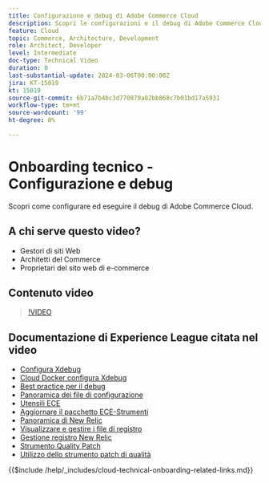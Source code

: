 ```yaml
---
title: Configurazione e debug di Adobe Commerce Cloud
description: Scopri le configurazioni e il debug di Adobe Commerce Cloud.
feature: Cloud
topic: Commerce, Architecture, Development
role: Architect, Developer
level: Intermediate
doc-type: Technical Video
duration: 0
last-substantial-update: 2024-03-06T00:00:00Z
jira: KT-15019
kt: 15019
source-git-commit: 6b71a7b4bc3d770870a02bb868c7b01bd17a5931
workflow-type: tm+mt
source-wordcount: '99'
ht-degree: 0%

---
```



# Onboarding tecnico - Configurazione e debug

Scopri come configurare ed eseguire il debug di Adobe Commerce Cloud.

## A chi serve questo video?

- Gestori di siti Web
- Architetti del Commerce
- Proprietari del sito web di e-commerce

## Contenuto video

>[!VIDEO](https://video.tv.adobe.com/v/3427709?learn=on)

## Documentazione di Experience League citata nel video

- [Configura Xdebug](https://experienceleague.adobe.com/docs/commerce-cloud-service/user-guide/develop/test/debug.html)
- [Cloud Docker configura Xdebug](https://developer.adobe.com/commerce/cloud-tools/docker/test/configure-xdebug/)
- [Best practice per il debug](https://experienceleague.adobe.com/docs/commerce-operations/implementation-playbook/best-practices/development/debugging.html)
- [Panoramica dei file di configurazione](https://experienceleague.adobe.com/docs/commerce-cloud-service/user-guide/configure/overview.html)
- [Utensili ECE](https://experienceleague.adobe.com/docs/commerce-cloud-service/user-guide/dev-tools/ece-tools/package-overview.html)
- [Aggiornare il pacchetto ECE-Strumenti](https://experienceleague.adobe.com/docs/commerce-cloud-service/user-guide/dev-tools/ece-tools/update-package.html)
- [Panoramica di New Relic](https://experienceleague.adobe.com/docs/commerce-cloud-service/user-guide/monitor/new-relic/new-relic-service.html)
- [Visualizzare e gestire i file di registro](https://experienceleague.adobe.com/docs/commerce-cloud-service/user-guide/develop/test/log-locations.html)
- [Gestione registro New Relic](https://experienceleague.adobe.com/docs/commerce-cloud-service/user-guide/monitor/new-relic/log-management.html)
- [Strumento Quality Patch](https://experienceleague.adobe.com/tools/commerce-quality-patches/index.html)
- [Utilizzo dello strumento patch di qualità](https://experienceleague.adobe.com/docs/commerce-operations/tools/quality-patches-tool/usage.html)

{{$include /help/_includes/cloud-technical-onboarding-related-links.md}}
